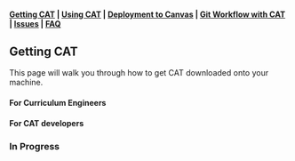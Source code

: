 #### [Getting CAT](getting-started.md) | [Using CAT](using-cat.md) | [Deployment to Canvas](deployments.md) | [Git Workflow with CAT](git-workflow.md) | [Issues](cat-issues.md) | [FAQ](faq.md)

## Getting CAT

This page will walk you through how to get CAT downloaded onto your machine.

#### For Curriculum Engineers

#### For CAT developers

### In Progress